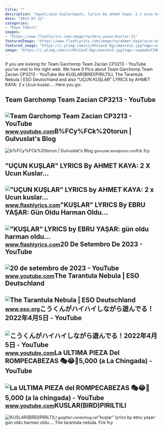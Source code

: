 ```yaml
---
title: ""
description: "&quot;uçun kuşlar&quot; lyrics by ahmet kaya: 2 x ucun kuslar..."
date: "2023-07-12"
categories:
- "Ruya Tabiri"
images:
- "https://www.flashlyrics.com/image/tw/ebru-yasar/kuslar-21"
featuredImage: "https://www.flashlyrics.com/image/tw/ahmet-kaya/ucun-kuslar-85"
featured_image: "https://i.ytimg.com/vi/HYLCwcE-Dgc/maxres2.jpg?sqp=-oaymwEoCIAKENAF8quKqQMcGADwAQH4AYwCgALgA4oCDAgAEAEYRSBHKGUwDw==&amp;rs=AOn4CLC_ulBvmvqa2cf2uT56Qfk3FCYaDA"
image: "https://i.ytimg.com/vi/HYLCwcE-Dgc/maxres2.jpg?sqp=-oaymwEoCIAKENAF8quKqQMcGADwAQH4AYwCgALgA4oCDAgAEAEYRSBHKGUwDw==&amp;rs=AOn4CLC_ulBvmvqa2cf2uT56Qfk3FCYaDA"
---
```


If you are looking for Team Garchomp Team Zacian CP3213 - YouTube you've visit to the right web. We have 9 Pics about Team Garchomp Team Zacian CP3213 - YouTube like KUSLAR(BIRD)PIRILTILI, The Tarantula Nebula | ESO Deutschland and also "UÇUN KUŞLAR" LYRICS by AHMET KAYA: 2 x Ucun kuslar.... Here you go:

Team Garchomp Team Zacian CP3213 - YouTube
------------------------------------------

 ![Team Garchomp Team Zacian CP3213 - YouTube](https://i.ytimg.com/vi/HYLCwcE-Dgc/maxres2.jpg?sqp=-oaymwEoCIAKENAF8quKqQMcGADwAQH4AYwCgALgA4oCDAgAEAEYRSBHKGUwDw==&rs=AOn4CLC_ulBvmvqa2cf2uT56Qfk3FCYaDA) <small>www.youtube.com</small>B%FCy%FCk%20torun | Gulvuslat's Blog
------------------------------------

 ![b%FCy%FCk%20torun | Gulvuslat's Blog](https://gulvuslat.files.wordpress.com/2010/11/bfcyfck20torun.jpg) <small>gulvuslat.wordpress.com</small>fck fcy

"UÇUN KUŞLAR" LYRICS By AHMET KAYA: 2 X Ucun Kuslar...
------------------------------------------------------

 !["UÇUN KUŞLAR" LYRICS by AHMET KAYA: 2 x Ucun kuslar...](https://www.flashlyrics.com/image/tw/ahmet-kaya/ucun-kuslar-85) <small>www.flashlyrics.com</small>"KUŞLAR" LYRICS By EBRU YAŞAR: Gün Oldu Harman Oldu...
------------------------------------------------------

 !["KUŞLAR" LYRICS by EBRU YAŞAR: gün oldu harman oldu...](https://www.flashlyrics.com/image/tw/ebru-yasar/kuslar-21) <small>www.flashlyrics.com</small>20 De Setembro De 2023 - YouTube
--------------------------------

 ![20 de setembro de 2023 - YouTube](https://i.ytimg.com/vi/5Amdg4qTYPU/hqdefault.jpg?sqp=-oaymwEmCOADEOgC8quKqQMa8AEB-AGMAoAC4AOKAgwIABABGGEgVihlMA8=&rs=AOn4CLADGfvr9fCy7FcK8KTJaI82QtRCyw) <small>www.youtube.com</small>The Tarantula Nebula | ESO Deutschland
--------------------------------------

 ![The Tarantula Nebula | ESO Deutschland](http://cdn.eso.org/images/screen/tarantula.jpg) <small>www.eso.org</small>こうくんがハイハイしながら遊んでる！2022年4月5日 - YouTube
-------------------------------------

 ![こうくんがハイハイしながら遊んでる！2022年4月5日 - YouTube](https://i.ytimg.com/vi/H2fAEMesIjo/maxresdefault.jpg?sqp=-oaymwEmCIAKENAF8quKqQMa8AEB-AH-CYAC0AWKAgwIABABGGUgXyhTMA8=&rs=AOn4CLCJYSghky0o-ilndxvg6fCYAda1ug) <small>www.youtube.com</small>La ULTIMA PIEZA Del ROMPECABEZAS 🎭😂🧘5,000 (a La Chingada) - YouTube
-------------------------------------------------------------------

 ![La ULTIMA PIEZA del ROMPECABEZAS 🎭😂🧘5,000 (a la chingada) - YouTube](https://i.ytimg.com/vi/KdZ3OosEZ6s/hq2.jpg?sqp=-oaymwEoCOADEOgC8quKqQMcGADwAQH4Ad4EgAK4CIoCDAgAEAEYZSBMKGMwDw==&rs=AOn4CLCfzFvJaPoNerKMbSKycXF-fCyaDA) <small>www.youtube.com</small>KUSLAR(BIRD)PIRILTILI
---------------------

 ![KUSLAR(BIRD)PIRILTILI](http://gulgifleri.g.u.pic.centerblog.net/2aa133dd.gif) <small>gulgifleri.centerblog.net</small>"kuşlar" lyrics by ebru yaşar: gün oldu harman oldu.... The tarantula nebula. Fck fcy
